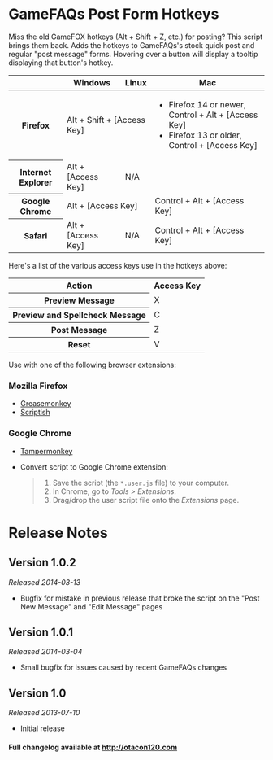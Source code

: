 GameFAQs Post Form Hotkeys
======================================
Miss the old GameFOX hotkeys (Alt + Shift + Z, etc.) for posting? This script brings them back. Adds the hotkeys to GameFAQs's stock quick post and regular "post message" forms. Hovering over a button will display a tooltip displaying that button's hotkey.

<table class="standard-table">
	<colgroup>
		<col class="headers">
		<col class="values">
	</colgroup>
	<thead>
		<tr>
			<th> </th>
			<th scope="col">Windows</th>
			<th scope="col">Linux</th>
			<th scope="col">Mac</th>
		</tr>
	</thead>
	<tbody>
		<tr>
			<th scope="row">Firefox</th>
			<td colspan="2">Alt + Shift + [Access Key]</td>
			<td>
				<ul>
					<li>Firefox 14 or newer, Control + Alt + [Access Key]</li>
					<li>Firefox 13 or older, Control + [Access Key]</li>
				</ul>
			</td>
		</tr>
		<tr>
			<th scope="row">Internet Explorer</th>
			<td>Alt + [Access Key]</td>
			<td colspan="2">N/A</td>
		</tr>
		<tr>
			<th scope="row">Google Chrome</th>
			<td colspan="2">Alt + [Access Key]</td>
			<td>Control + Alt + [Access Key]</td>
		</tr>
		<tr>
			<th scope="row">Safari</th>
			<td>Alt + [Access Key]</td>
			<td>N/A</td>
			<td>Control + Alt + [Access Key]</td>
		</tr>
	</tbody>
</table>

Here's a list of the various access keys use in the hotkeys above:

<table>
	<colgroup>
		<col class="headers">
		<col class="values">
	</colgroup>
	<tr>
		<th scope="col">Action</th>
		<th scope="col">Access Key</th>
	</tr>
	<tr>
		<th scope="row">Preview Message</th>
		<td>X</td>
	</tr>
	<tr>
		<th scope="row">Preview and Spellcheck Message</th>
		<td>C</td>
	</tr>
	<tr>
		<th scope="row">Post Message</th>
		<td>Z</td>
	</tr>
	<tr>
		<th scope="row">Reset</th>
		<td>V</td>
	</tr>
</table>


Use with one of the following browser extensions:

### Mozilla Firefox ###
*	[Greasemonkey](https://addons.mozilla.org/en-US/firefox/addon/greasemonkey/)
*	[Scriptish](https://addons.mozilla.org/en-US/firefox/addon/scriptish/)

### Google Chrome ###
*	[Tampermonkey](https://chrome.google.com/webstore/detail/tampermonkey/dhdgffkkebhmkfjojejmpbldmpobfkfo)
*	Convert script to Google Chrome extension:

	>1. Save the script (the `*.user.js` file) to your computer.
	>2. In Chrome, go to _Tools > Extensions_.
	>3. Drag/drop the user script file onto the _Extensions_ page.

Release Notes
=============

Version 1.0.2
-------------
_Released 2014-03-13_

*	Bugfix for mistake in previous release that broke the script on the "Post New Message" and "Edit Message" pages

Version 1.0.1
-------------
_Released 2014-03-04_

*	Small bugfix for issues caused by recent GameFAQs changes

Version 1.0
-----------
_Released 2013-07-10_

*	Initial release

#### Full changelog available at http://otacon120.com ####